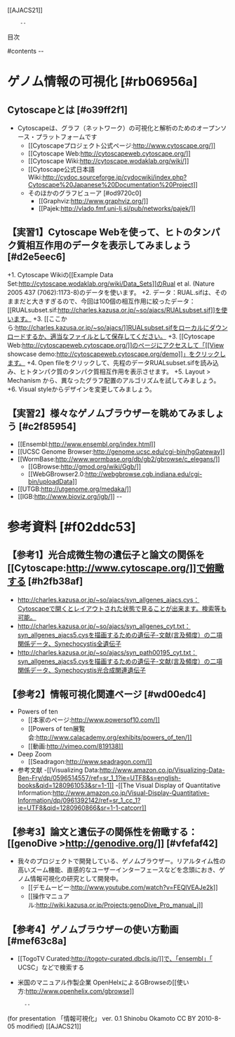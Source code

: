 [[AJACS21]]

        --
目次

#contents
        --
#  ゲノム情報の可視化 [#rb06956a]
##  Cytoscapeとは [#o39ff2f1]
- Cytoscapeは、グラフ（ネットワーク）の可視化と解析のためのオープンソース・プラットフォームです
    - [[Cytoscapeプロジェクト公式ページ:http://www.cytoscape.org/]]
    - [[Cytoscape Web:http://cytoscapeweb.cytoscape.org/]]
    - [[Cytoscape Wiki:http://cytoscape.wodaklab.org/wiki/]]
    - [[Cytoscape公式日本語Wiki:http://cydoc.sourceforge.jp/cydocwiki/index.php?Cytoscape%20Japanese%20Documentation%20Project]]
    - そのほかのグラフビューア [#od9720c0]
        - [[Graphviz:http://www.graphviz.org/]]
        - [[Pajek:http://vlado.fmf.uni-lj.si/pub/networks/pajek/]]

## 【実習1】Cytoscape Webを使って、ヒトのタンパク質相互作用のデータを表示してみましょう [#d2e5eec6]
+1. Cytoscape Wikiの[[Example Data Set:http://cytoscape.wodaklab.org/wiki/Data_Sets]]のRual et al. (Nature 2005 437 (7062):1173-8)のデータを使います。
+2. データ：RUAL.sifは、そのままだと大きすぎるので、今回は100個の相互作用に絞ったデータ：[[RUALsubset.sif:http://charles.kazusa.or.jp/~so/ajacs/RUALsubset.sif]]を使います。
+3. [[ここから:http://charles.kazusa.or.jp/~so/ajacs/]]RUALsubset.sifをローカルにダウンロードするか、適当なファイルとして保存してください。
+3. [[Cytoscape Web:http://cytoscapeweb.cytoscape.org/]]のページにアクセスして「[[View showcase demo:http://cytoscapeweb.cytoscape.org/demo]]」をクリックします。
+4. Open fileをクリックして、先程のデータRUALsubset.sifを読み込み、ヒトタンパク質のタンパク質相互作用を表示させます。
+5. Layout > Mechanism から、異なったグラフ配置のアルゴリズムを試してみましょう。
+6. Visual styleからデザインを変更してみましょう。


## 【実習2】様々なゲノムブラウザーを眺めてみましょう [#c2f85954]
- [[Ensembl:http://www.ensembl.org/index.html]]
- [[UCSC Genome Browser:http://genome.ucsc.edu/cgi-bin/hgGateway]]
- [[WormBase:http://www.wormbase.org/db/gb2/gbrowse/c_elegans/]]
    - [[GBrowse:http://gmod.org/wiki/Ggb/]]
    - [[WebGBrowser2.0:http://webgbrowse.cgb.indiana.edu/cgi-bin/uploadData]]
- [[UTGB:http://utgenome.org/medaka/]]
- [[IGB:http://www.bioviz.org/igb/]]
        --
#  参考資料 [#f02ddc53]

## 【参考1】光合成微生物の遺伝子と論文の関係を[[Cytoscape:http://www.cytoscape.org/]]で俯瞰する [#h2fb38af]
- http://charles.kazusa.or.jp/~so/ajacs/syn_allgenes_ajacs.cys：Cytoscapeで開くとレイアウトされた状態で見ることが出来ます。検索等も可能。
- http://charles.kazusa.or.jp/~so/ajacs/syn_allgenes_cyt.txt：syn_allgenes_ajacs5.cysを描画するための遺伝子-文献(言及頻度）の二項関係データ、Synechocystis全遺伝子
- http://charles.kazusa.or.jp/~so/ajacs/syn_path00195_cyt.txt：syn_allgenes_ajacs5.cysを描画するための遺伝子-文献(言及頻度）の二項関係データ、Synechocystis光合成関連遺伝子

## 【参考2】情報可視化関連ページ [#wd00edc4]
- Powers of ten
    - [[本家のページ:http://www.powersof10.com/]]
    - [[Powers of ten展覧会:http://www.calacademy.org/exhibits/powers_of_ten/]]
    - [[動画:http://vimeo.com/819138]]
- Deep Zoom
    - [[Seadragon:http://www.seadragon.com/]]
- 参考文献
    -[[Visualizing Data:http://www.amazon.co.jp/Visualizing-Data-Ben-Fry/dp/0596514557/ref=sr_1_1?ie=UTF8&s=english-books&qid=1280961053&sr=1-1]]
    -[[The Visual Display of Quantitative Information:http://www.amazon.co.jp/Visual-Display-Quantitative-Information/dp/0961392142/ref=sr_1_cc_1?ie=UTF8&qid=1280960866&sr=1-1-catcorr]]

## 【参考3】論文と遺伝子の関係性を俯瞰する：[[genoDive >http://genodive.org/]] [#vfefaf42]
- 我々のプロジェクトで開発している、ゲノムブラウザー。リアルタイム性の高いズーム機能、直感的なユーザーインターフェースなどを念頭におき、ゲノム情報可視化の研究として開発中。
    - [[デモムービー:http://www.youtube.com/watch?v=FEQlVEAJe2k]]
    - [[操作マニュアル:http://wiki.kazusa.or.jp/Projects:genoDive_Pro_manual_j]]

##  【参考4】ゲノムブラウザーの使い方動画 [#mef63c8a]
- [[TogoTV Curated:http://togotv-curated.dbcls.jp/]]で、「ensembl」「 UCSC」などで検索する
- 米国のマニュアル作製企業 OpenHelxによるGBrowseの[[使い方:http://www.openhelix.com/gbrowse]]

        --
(for presentation 「情報可視化」 ver. 0.1  Shinobu Okamoto CC BY 2010-8-05 modified)
[[AJACS21]]
